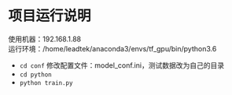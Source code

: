 # 项目运行说明
使用机器：192.168.1.88  
运行环境：/home/leadtek/anaconda3/envs/tf_gpu/bin/python3.6  


- `cd conf`
修改配置文件：model_conf.ini，测试数据改为自己的目录
- `cd python`  
- `python train.py`  

    
